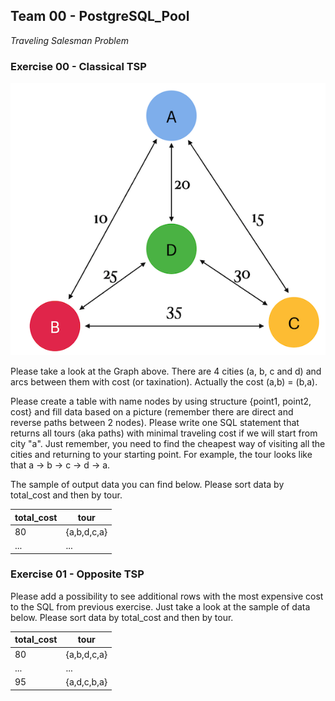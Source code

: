 ## Team 00 - PostgreSQL_Pool

_Traveling Salesman Problem_

### Exercise 00 - Classical TSP

![T00_02](images/T00_02.png)

Please take a look at the Graph above. 
There are 4 cities (a, b, c and d) and arcs between them with cost (or taxination). Actually the cost (a,b) = (b,a).

Please create a table with name nodes by using structure {point1, point2, cost} and fill data based on a picture (remember there are direct and reverse paths between 2 nodes).
Please write one SQL statement that returns all tours (aka paths) with minimal traveling cost if we will start from city "a".
Just remember, you need to find the cheapest way of visiting all the cities and returning to your starting point. For example, the tour looks like that a -> b -> c -> d -> a.

The sample of output data you can find below. Please sort data by total_cost and then by tour.

| total_cost | tour |
| ------ | ------ |
| 80 | {a,b,d,c,a} |
| ... | ... |


### Exercise 01 - Opposite TSP

Please add a possibility to see additional rows with the most expensive cost to the SQL from previous exercise. Just take a look at the sample of data below. Please sort data by total_cost and then by tour.

| total_cost | tour |
| ------ | ------ |
| 80 | {a,b,d,c,a} |
| ... | ... |
| 95 | {a,d,c,b,a} |
